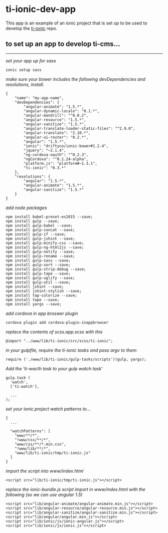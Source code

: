 # ti-ionic-dev-app

This app is an example of an ionic project that is set up to be used to develop the [ti-ionic](https://github.com/toru-interactive/ti-ionic) repo.

to set up an app to develop ti-cms...
-------------------------------------
-------------------------------------

*set your app up for sass*

	ionic setup sass

*make sure your bower includes the following devDependencies and resolutions, install.*

	{
		"name": "my-app-name",
		"devDependencies": {
			"angular-animate": "1.5.*",
			"angular-dynamic-locale": "0.1.*",
			"angular-mandrill": "^0.0.2",
			"angular-resource": "1.5.*",
			"angular-sanitize": "1.5.*",
			"angular-translate-loader-static-files": "^2.9.0",
			"angular-translate": "2.10.*",
			"angular-ui-router": "0.2.*",
			"angular": "1.5.*",
			"ionic": "driftyco/ionic-bower#1.2.4",
			"jquery": "~2.1.4",
			"ng-cordova-oauth": "^0.2.3",
			"ngCordova": "^0.1.24-alpha",
			"platform.js": "platform#~1.3.1",
			"ti-ionic": "0.3.*"
		},
		"resolutions": {
			"angular": "1.5.*",
			"angular-animate": "1.5.*",
			"angular-sanitize": "1.5.*"
		}
	}

*add node packages*

	npm install babel-preset-es2015 --save;
	npm install gulp --save;
	npm install gulp-babel --save;
	npm install gulp-concat --save;
	npm install gulp-if --save;
	npm install gulp-jshint --save;
	npm install gulp-minify-css --save;
	npm install gulp-ng-html2js --save;
	npm install gulp-notify --save;
	npm install gulp-rename --save;
	npm install gulp-sass --save;
	npm install gulp-sort --save;
	npm install gulp-strip-debug --save;
	npm install gulp-tape --save;
	npm install gulp-uglify --save;
	npm install gulp-util --save;
	npm install jshint --save;
	npm install jshint-stylish --save;
	npm install tap-colorize --save;
	npm install tape --save;
	npm install yargs --save;

*add cordova in app broswer plugin*

	cordova plugin add cordova-plugin-inappbrowser

*replace the contents of scss.app.scss with this*

	@import "../www/lib/ti-ionic/src/scss/ti-ionic";

*in your gulpfile, require the ti-ionic tasks and pass argv to them*

	require ('./www/lib/ti-ionic/gulp-tasks/scripts')(gulp, yargs);

*Add the 'ti-wacth task to your gulp watch task'*

	gulp.task (
	  'watch',
	  ['ti-watch'],

	  ...
	);

*set your ionic.project watch patterns to...*

	{
	  ...

	  "watchPatterns": [
		"www/**/*",
		"!www/css/**/*",
		"www/css/**/*.min.css",
		"!www/lib/**/*",
		"www/lib/ti-ionic/tmp/ti-ionic.js"
	  ]
	}

*import the script into www/index.html*

  `<script src="lib/ti-ionic/tmp/ti-ionic.js"></script>`

*replace the ionic-bundle.js script import in www/index.html with the following
(so we can use angular 1.5)*

	<script src="lib/angular-animate/angular-animate.min.js"></script>
	<script src="lib/angular-resource/angular-resource.min.js"></script>
	<script src="lib/angular-sanitize/angular-sanitize.min.js"></script>
	<script src="lib/angular/angular.min.js"></script>
	<script src="lib/ionic/js/ionic-angular.js"></script>
	<script src="lib/ionic/js/ionic.js"></script>
